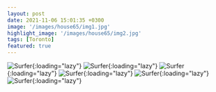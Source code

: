 ```yaml
---
layout: post
date: 2021-11-06 15:01:35 +0300
image: '/images/house65/img1.jpg'
highlight_image: '/images/house65/img2.jpg'
tags: [Toronto]
featured: true
---
```


![Surfer]({{site.baseurl}}/images/house65/img3.jpg){:loading="lazy"}
![Surfer]({{site.baseurl}}/images/house65/img4.jpg){:loading="lazy"}
![Surfer]({{site.baseurl}}/images/house65/img5.jpg){:loading="lazy"}
![Surfer]({{site.baseurl}}/images/house65/img6.jpg){:loading="lazy"}
![Surfer]({{site.baseurl}}/images/house65/img7.jpg){:loading="lazy"}
![Surfer]({{site.baseurl}}/images/house65/img8.jpg){:loading="lazy"} 